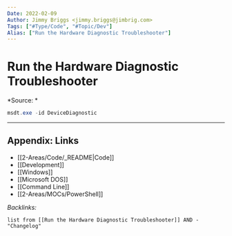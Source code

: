 ```yaml
---
Date: 2022-02-09
Author: Jimmy Briggs <jimmy.briggs@jimbrig.com>
Tags: ["#Type/Code", "#Topic/Dev"]
Alias: ["Run the Hardware Diagnostic Troubleshooter"]
---
```


# Run the Hardware Diagnostic Troubleshooter

*Source: *

```powershell
msdt.exe -id DeviceDiagnostic
```

***

## Appendix: Links

- [[2-Areas/Code/_README|Code]]
- [[Development]]
- [[Windows]]
- [[Microsoft DOS]]
- [[Command Line]]
- [[2-Areas/MOCs/PowerShell]]


*Backlinks:*

```dataview
list from [[Run the Hardware Diagnostic Troubleshooter]] AND -"Changelog"
```
